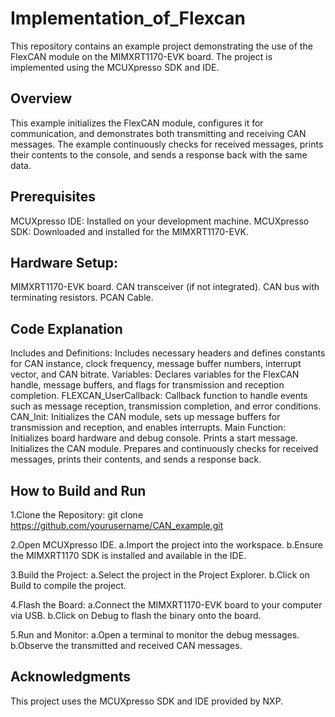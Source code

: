 # Implementation_of_Flexcan

This repository contains an example project demonstrating the use of the FlexCAN module on the MIMXRT1170-EVK board. The project is implemented using the MCUXpresso SDK and IDE.

## Overview
This example initializes the FlexCAN module, configures it for communication, and demonstrates both transmitting and receiving CAN messages. The example continuously checks for received messages, prints their contents to the console, and sends a response back with the same data.

## Prerequisites
MCUXpresso IDE: Installed on your development machine.
MCUXpresso SDK: Downloaded and installed for the MIMXRT1170-EVK.

## Hardware Setup:
MIMXRT1170-EVK board.
CAN transceiver (if not integrated).
CAN bus with terminating resistors.
PCAN Cable.

## Code Explanation
Includes and Definitions: Includes necessary headers and defines constants for CAN instance, clock frequency, message buffer numbers, interrupt vector, and CAN bitrate.
Variables: Declares variables for the FlexCAN handle, message buffers, and flags for transmission and reception completion.
FLEXCAN_UserCallback: Callback function to handle events such as message reception, transmission completion, and error conditions.
CAN_Init: Initializes the CAN module, sets up message buffers for transmission and reception, and enables interrupts.
Main Function:
Initializes board hardware and debug console.
Prints a start message.
Initializes the CAN module.
Prepares and continuously checks for received messages, prints their contents, and sends a response back.

## How to Build and Run
 1.Clone the Repository:
 git clone https://github.com/yourusername/CAN_example.git
 
2.Open MCUXpresso IDE.
a.Import the project into the workspace.
b.Ensure the MIMXRT1170 SDK is installed and available in the IDE.

3.Build the Project:
a.Select the project in the Project Explorer.
b.Click on Build to compile the project.

4.Flash the Board:
a.Connect the MIMXRT1170-EVK board to your computer via USB.
b.Click on Debug to flash the binary onto the board.

5.Run and Monitor:
a.Open a terminal to monitor the debug messages.
b.Observe the transmitted and received CAN messages.

## Acknowledgments
This project uses the MCUXpresso SDK and IDE provided by NXP.
